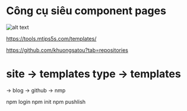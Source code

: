 # Công cụ siêu component pages

![alt text](https://tools.mtips5s.com/templates/assets/images/2024-07-20/Screen_Shot_2024-07-20_at_21.26.41.png)

https://tools.mtips5s.com/templates/

https://github.com/khuongsatou?tab=repositories

# site -> templates type -> templates 
-> blog
-> github
-> nmp


npm login
npm init
npm pushlish
